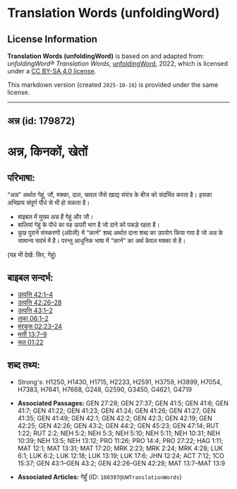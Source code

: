 # Translation Words (unfoldingWord)

## License Information

**Translation Words (unfoldingWord)** is based on and adapted from: _unfoldingWord® Translation Words_, [unfoldingWord](https://unfoldingword.org/utw), 2022, which is licensed under a [CC BY-SA 4.0 license](https://creativecommons.org/licenses/by-sa/4.0/legalcode.en).

This markdown version (created `2025-10-16`) is provided under the same license.



--------------------------------

## अन्न (id: 179872)

अन्न, किनकों, खेतों
===================

परिभाषा:
--------

“अन्न” अर्थात गेहूं, जौ, मक्का, दाल, चावल जैसे खाद्य संयंत्र के बीज को संदर्भित करता है। इसका अभिप्राय संपूर्ण पौधे से भी हो सकता है।

* बाइबल में मुख्य अन्न हैं गेहूं और जौ।
* बालियां गेहूं के पौधे का वह ऊपरी भाग है जो दाने को पकड़े रहता है।
* कुछ पुराने संस्करणों (अंग्रेजी) में “कार्न” शब्द अर्थात दाना शब्द का उपयोग किया गया है जो अन्न के सामान्य सदंर्भ में है। परन्तु आधुनिक भाषा में “कार्न” का अर्थ केवल मक्का से है।

(यह भी देखें: सिर, गेहूं)

बाइबल सन्दर्भ:
--------------

* [उत्पत्ति 42:1–4](https://ref.ly/Gen42:1-Gen42:4)
* [उत्पत्ति 42:26–28](https://ref.ly/Gen42:26-Gen42:28)
* [उत्पत्ति 43:1–2](https://ref.ly/Gen43:1-Gen43:2)
* [लूका 06:1–2](https://ref.ly/Luke6:1-Luke6:2)
* [मरकुस 02:23–24](https://ref.ly/Mark2:23-Mark2:24)
* [मत्ती 13:7–9](https://ref.ly/Matt13:7-Matt13:9)
* [रूत 01:22](https://ref.ly/Ruth1:22)

शब्द तथ्य:
----------

* Strong's: H1250, H1430, H1715, H2233, H2591, H3759, H3899, H7054, H7383, H7641, H7668, G248, G2590, G3450, G4621, G4719

* **Associated Passages:** GEN 27:28; GEN 27:37; GEN 41:5; GEN 41:6; GEN 41:7; GEN 41:22; GEN 41:23; GEN 41:24; GEN 41:26; GEN 41:27; GEN 41:35; GEN 41:49; GEN 42:1; GEN 42:2; GEN 42:3; GEN 42:19; GEN 42:25; GEN 42:26; GEN 43:2; GEN 44:2; GEN 45:23; GEN 47:14; RUT 1:22; RUT 2:2; NEH 5:2; NEH 5:3; NEH 5:10; NEH 5:11; NEH 10:31; NEH 10:39; NEH 13:5; NEH 13:12; PRO 11:26; PRO 14:4; PRO 27:22; HAG 1:11; MAT 12:1; MAT 13:31; MAT 17:20; MRK 2:23; MRK 2:24; MRK 4:28; LUK 6:1; LUK 6:2; LUK 12:18; LUK 13:19; LUK 17:6; JHN 12:24; ACT 7:12; 1CO 15:37; GEN 43:1–GEN 43:2; GEN 42:26–GEN 42:28; MAT 13:7–MAT 13:9
* **Associated Articles:** गेहूँ (ID: `180397@UWTranslationWords`)

